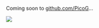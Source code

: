 Coming soon to [github.com/PicoG](https://github.com/PicoG)...

![](https://user-images.githubusercontent.com/381432/127711404-69957651-ef9d-45f1-8ecc-eeb3c90f86b6.png)
